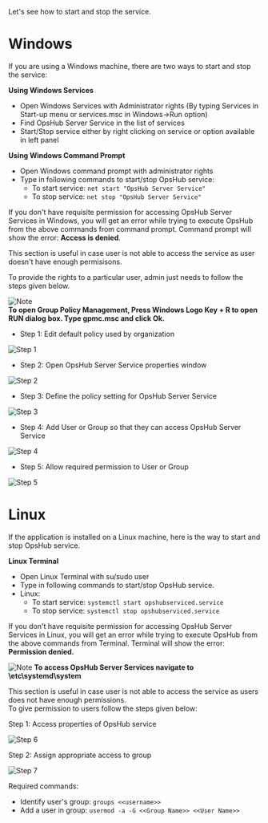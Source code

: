 Let's see how to start and stop the service.

# Windows

If you are using a Windows machine, there are two ways to start and stop the service:

**Using Windows Services**

* Open Windows Services with Administrator rights (By typing Services in Start-up menu or services.msc in Windows->Run option)
* Find OpsHub Server Service in the list of services
* Start/Stop service either by right clicking on service or option available in left panel

**Using Windows Command Prompt**

* Open Windows command prompt with administrator rights
* Type in following commands to start/stop OpsHub service:
  * To start service: `net start "OpsHub Server Service"`
  * To stop service: `net stop "OpsHub Server Service"`

If you don't have requisite permission for accessing OpsHub Server Services in Windows, you will get an error while trying to execute OpsHub from the above commands from command prompt. Command prompt will show the error: **Access is denied**.

This section is useful in case user is not able to access the service as user doesn't have enough permisisons.

To provide the rights to a particular user, admin just needs to follow the steps given below.

![Note](../assets/Note.jpg)  
**To open Group Policy Management, Press Windows Logo Key + R to open RUN dialog box. Type gpmc.msc and click Ok.**

* Step 1: Edit default policy used by organization

![Step 1](../assets/Start_Stop_Service_Image_1.png)

* Step 2: Open OpsHub Server Service properties window

![Step 2](../assets/Start_Stop_Service_Image_2.png)

* Step 3: Define the policy setting for OpsHub Server Service

![Step 3](../assets/Start_Stop_Service_Image_3.png)

* Step 4: Add User or Group so that they can access OpsHub Server Service

![Step 4](../assets/Start_Stop_Service_Image_4.png)

* Step 5: Allow required permission to User or Group

![Step 5](../assets/Start_Stop_Service_Image_5.png)

# Linux

If the application is installed on a Linux machine, here is the way to start and stop OpsHub service.

**Linux Terminal**

* Open Linux Terminal with su/sudo user
* Type in following commands to start/stop OpsHub service.
* Linux:
  * To start service: `systemctl start opshubserviced.service`
  * To stop service: `systemctl stop opshubserviced.service`

If you don't have requisite permission for accessing OpsHub Server Services in Linux, you will get an error while trying to execute OpsHub from the above commands from Terminal. Terminal will show the error: **Permission denied.**

![Note](../assets/Note.jpg)  **To access OpsHub Server Services navigate to \etc\systemd\system**

This section is useful in case user is not able to access the service as users does not have enough permissions.  
To give permission to users follow the steps given below:

Step 1: Access properties of OpsHub service

![Step 6](../assets/Start_Stop_Service_Image_6.png)

Step 2: Assign appropriate access to group

![Step 7](../assets/Start_Stop_Service_Image_7.png)

Required commands:

* Identify user's group: `groups <<username>>`
* Add a user in group: `usermod -a -G <<Group Name>> <<User Name>>`

